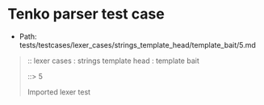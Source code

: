 # Tenko parser test case

- Path: tests/testcases/lexer_cases/strings_template_head/template_bait/5.md

> :: lexer cases : strings template head : template bait
>
> ::> 5
>
> Imported lexer test
>
> <template head> dollar baiting eol/eof

## Input

`````js
`$
`````

## Output

_Note: the whole output block is auto-generated. Manual changes will be overwritten!_

Below follow outputs in five parsing modes: sloppy, sloppy+annexb, strict script, module, module+annexb.

Note that the output parts are auto-generated by the test runner to reflect actual result.

### Sloppy mode

Parsed with script goal and as if the code did not start with strict mode header.

`````
throws: Lexer error!
    Unclosed template string

start@1:0, error@1:0
╔══╦════════════════
 1 ║ `$
   ║ ^^------- error
╚══╩════════════════

`````

### Strict mode

Parsed with script goal but as if it was starting with `"use strict"` at the top.

_Output same as sloppy mode._

### Module goal

Parsed with the module goal.

_Output same as sloppy mode._

### Sloppy mode with AnnexB

Parsed with script goal with AnnexB rules enabled and as if the code did not start with strict mode header.

_Output same as sloppy mode._

### Module goal with AnnexB

Parsed with the module goal with AnnexB rules enabled.

_Output same as sloppy mode._
